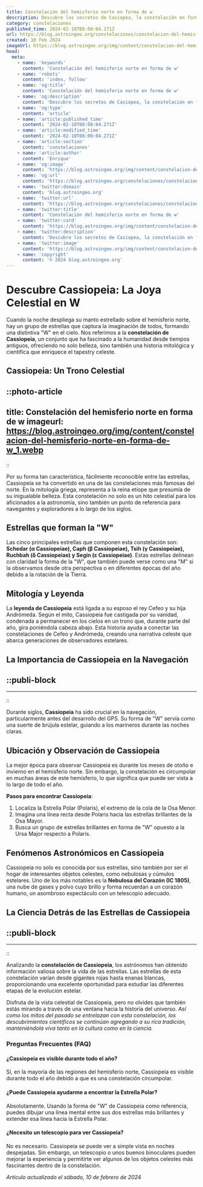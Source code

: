 ```yaml
---
title: Constelación del hemisferio norte en forma de w
description: Descubre los secretos de Casiopea, la constelación en forma de W que adorna el hemisferio norte. Explora su historia y estrellas brillantes.
category: constelaciones
published_time: 2024-02-10T08:00:04.271Z
url: https://blog.astroingeo.org/constelaciones/constelacion-del-hemisferio-norte-en-forma-de-w
created: 10 Feb 2024
imageUrl: https://blog.astroingeo.org/img/content/constelacion-del-hemisferio-norte-en-forma-de-w_1.webp
head:
  meta:
    - name: 'keywords'
      content: 'Constelación del hemisferio norte en forma de w'
    - name: 'robots'
      content: 'index, follow'
    - name: 'og:title'
      content: 'Constelación del hemisferio norte en forma de w'
    - name: 'og:description'
      content: 'Descubre los secretos de Casiopea, la constelación en forma de W que adorna el hemisferio norte. Explora su historia y estrellas brillantes.'
    - name: 'og:type'
      content: 'article'
    - name: 'article:published_time'
      content: '2024-02-10T08:00:04.271Z'
    - name: 'article:modified_time'
      content: '2024-02-10T08:00:04.271Z'
    - name: 'article:section'
      content: 'constelaciones'
    - name: 'article:author'
      content: 'Enrique'
    - name: 'og:image'
      content: 'https://blog.astroingeo.org/img/content/constelacion-del-hemisferio-norte-en-forma-de-w_1.webp'
    - name: 'og:url'
      content: 'https://blog.astroingeo.org/constelaciones/constelacion-del-hemisferio-norte-en-forma-de-w'
    - name: 'twitter:domain'
      content: 'blog.astroingeo.org'
    - name: 'twitter:url'
      content: 'https://blog.astroingeo.org/constelaciones/constelacion-del-hemisferio-norte-en-forma-de-w'
    - name: 'twitter:title'
      content: 'Constelación del hemisferio norte en forma de w'
    - name: 'twitter:card'
      content: 'https://blog.astroingeo.org/img/content/constelacion-del-hemisferio-norte-en-forma-de-w_1.webp'
    - name: 'twitter:description'
      content: 'Descubre los secretos de Casiopea, la constelación en forma de W que adorna el hemisferio norte. Explora su historia y estrellas brillantes.'
    - name: 'twitter:image'
      content: 'https://blog.astroingeo.org/img/content/constelacion-del-hemisferio-norte-en-forma-de-w_1.webp'
    - name: 'copyright'
      content: '© 2024 blog.astroingeo.org'
---
```

# Descubre Cassiopeia: La Joya Celestial en W

Cuando la noche despliega su manto estrellado sobre el hemisferio norte, hay un grupo de estrellas que captura la imaginación de todos, formando una distintiva "W" en el cielo. Nos referimos a la **constelación de Cassiopeia**, un conjunto que ha fascinado a la humanidad desde tiempos antiguos, ofreciendo no solo belleza, sino también una historia mitológica y científica que enriquece el tapestry celeste.

## Cassiopeia: Un Trono Celestial


::photo-article
---
title: Constelación del hemisferio norte en forma de w
imageurl: https://blog.astroingeo.org/img/content/constelacion-del-hemisferio-norte-en-forma-de-w_1.webp
---
::



Por su forma tan característica, fácilmente reconocible entre las estrellas, Cassiopeia se ha convertido en una de las constelaciones más famosas del norte. En la mitología griega, representa a la reina etíope que presumía de su inigualable belleza. Esta constelación no solo es un hito celestial para los aficionados a la astronomía, sino también un punto de referencia para navegantes y exploradores a lo largo de los siglos.

## Estrellas que forman la "W"

Las cinco principales estrellas que componen esta constelación son: **Schedar (α Cassiopeiae), Caph (β Cassiopeiae), Tsih (γ Cassiopeiae), Ruchbah (δ Cassiopeiae) y Segin (ε Cassiopeiae)**. Estas estrellas delinean con claridad la forma de la "W", que también puede verse como una "M" si la observamos desde otra perspectiva o en diferentes épocas del año debido a la rotación de la Tierra.

## Mitología y Leyenda

La **leyenda de Cassiopeia** está ligada a su esposo el rey Cefeo y su hija Andrómeda. Según el mito, Cassiopeia fue castigada por su vanidad, condenada a permanecer en los cielos en un trono que, durante parte del año, gira poniéndola cabeza abajo. Esta historia ayuda a conectar las constelaciones de Cefeo y Andrómeda, creando una narrativa celeste que abarca generaciones de observadores estelares.

## La Importancia de Cassiopeia en la Navegación


  ::publi-block
  ---
  ---
  ::
  
  

Durante siglos, **Cassiopeia** ha sido crucial en la navegación, particularmente antes del desarrollo del GPS. Su forma de "W" servía como una suerte de brújula estelar, guiando a los marineros durante las noches claras.

## Ubicación y Observación de Cassiopeia

La mejor época para observar Cassiopeia es durante los meses de otoño e invierno en el hemisferio norte. Sin embargo, la constelación es circumpolar en muchas áreas de este hemisferio, lo que significa que puede ser vista a lo largo de todo el año.

**Pasos para encontrar Cassiopeia**:

1. Localiza la Estrella Polar (Polaris), el extremo de la cola de la Osa Menor.
2. Imagina una línea recta desde Polaris hacia las estrellas brillantes de la Osa Mayor.
3. Busca un grupo de estrellas brillantes en forma de "W" opuesto a la Ursa Major respecto a Polaris.

## Fenómenos Astronómicos en Cassiopeia

Cassiopeia no solo es conocida por sus estrellas, sino también por ser el hogar de interesantes objetos celestes, como nebulosas y cúmulos estelares. Uno de los más notables es la **Nebulosa del Corazón (IC 1805)**, una nube de gases y polvo cuyo brillo y forma recuerdan a un corazón humano, un asombroso espectáculo con un telescopio adecuado.

## La Ciencia Detrás de las Estrellas de Cassiopeia


  ::publi-block
  ---
  ---
  ::
  
  

Analizando la **constelación de Cassiopeia**, los astrónomos han obtenido información valiosa sobre la vida de las estrellas. Las estrellas de esta constelación varían desde gigantes rojas hasta enanas blancas, proporcionando una excelente oportunidad para estudiar las diferentes etapas de la evolución estelar.

Disfruta de la vista celestial de Cassiopeia, pero no olvides que también estás mirando a través de una ventana hacia la historia del universo. *Así como los mitos del pasado se entrelazan con esta constelación, los descubrimientos científicos se continúan agregando a su rica tradición, manteniéndola viva tanto en la cultura como en la ciencia.*

### Preguntas Frecuentes (FAQ)

#### ¿Cassiopeia es visible durante todo el año?

Sí, en la mayoría de las regiones del hemisferio norte, Cassiopeia es visible durante todo el año debido a que es una constelación circumpolar.

#### ¿Puede Cassiopeia ayudarme a encontrar la Estrella Polar?

Absolutamente. Usando la forma de "W" de Cassiopeia como referencia, puedes dibujar una línea mental entre sus dos estrellas más brillantes y extender esa línea hacia la Estrella Polar.

#### ¿Necesito un telescopio para ver Cassiopeia?

No es necesario. Cassiopeia se puede ver a simple vista en noches despejadas. Sin embargo, un telescopio o unos buenos binoculares pueden mejorar la experiencia y permitirte ver algunos de los objetos celestes más fascinantes dentro de la constelación.

_Artículo actualizado el sábado, 10 de febrero de 2024_